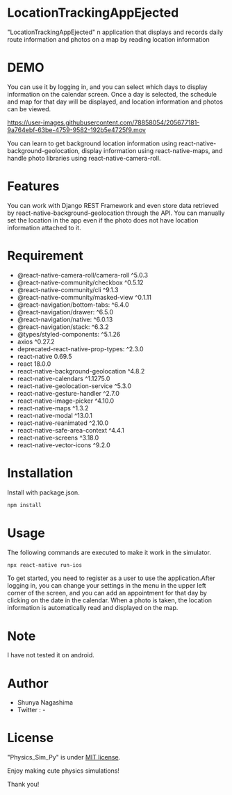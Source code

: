 # LocationTrackingAppEjected

"LocationTrackingAppEjected" n application that displays and records daily route information and photos on a map by reading location information

# DEMO

You can use it by logging in, and you can select which days to display information on the calendar screen. Once a day is selected, the schedule and map for that day will be displayed, and location information and photos can be viewed.


https://user-images.githubusercontent.com/78858054/205677181-9a764ebf-63be-4759-9582-192b5e4725f9.mov




You can learn to get background location information using react-native-background-geolocation, display information using react-native-maps, and handle photo libraries using react-native-camera-roll.

# Features

You can work with Django REST Framework and even store data retrieved by react-native-background-geolocation through the API.
You can manually set the location in the app even if the photo does not have location information attached to it.

# Requirement

* @react-native-camera-roll/camera-roll ^5.0.3
* @react-native-community/checkbox ^0.5.12
* @react-native-community/cli ^9.1.3
* @react-native-community/masked-view ^0.1.11
* @react-navigation/bottom-tabs: ^6.4.0
* @react-navigation/drawer: ^6.5.0
* @react-navigation/native: ^6.0.13
* @react-navigation/stack: ^6.3.2
* @types/styled-components: ^5.1.26
* axios ^0.27.2
* deprecated-react-native-prop-types: ^2.3.0
* react-native 0.69.5
* react 18.0.0
* react-native-background-geolocation ^4.8.2
* react-native-calendars ^1.1275.0
* react-native-geolocation-service ^5.3.0
* react-native-gesture-handler ^2.7.0
* react-native-image-picker ^4.10.0
* react-native-maps ^1.3.2
* react-native-modal ^13.0.1
* react-native-reanimated ^2.10.0
* react-native-safe-area-context ^4.4.1
* react-native-screens ^3.18.0
* react-native-vector-icons ^9.2.0


# Installation

Install with package.json.

```bash
npm install
```

# Usage

The following commands are executed to make it work in the simulator.

```bash
npx react-native run-ios
```

To get started, you need to register as a user to use the application.After logging in, you can change your settings in the menu in the upper left corner of the screen, and you can add an appointment for that day by clicking on the date in the calendar. When a photo is taken, the location information is automatically read and displayed on the map.

# Note

I have not tested it on android.

# Author

* Shunya Nagashima
* Twitter : -

# License

"Physics_Sim_Py" is under [MIT license](https://en.wikipedia.org/wiki/MIT_License).

Enjoy making cute physics simulations!

Thank you!
